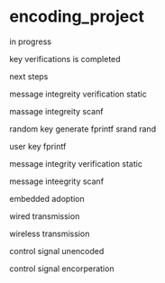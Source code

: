 # encoding_project

in progress

key verifications is completed

next steps

message integreity verification static

massage integreity scanf

random key generate fprintf srand rand

user key fprintf 

message integrity verification static

message inteegrity scanf

embedded adoption

wired transmission

wireless transmission

control signal unencoded

control signal encorperation 
